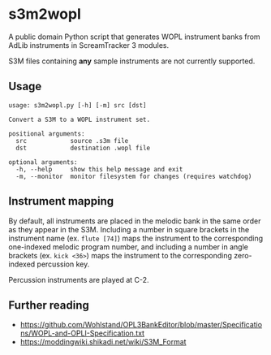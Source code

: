 # s3m2wopl

A public domain Python script that generates WOPL instrument banks from AdLib
instruments in ScreamTracker 3 modules.

S3M files containing **any** sample instruments are not currently supported.

## Usage

```
usage: s3m2wopl.py [-h] [-m] src [dst]

Convert a S3M to a WOPL instrument set.

positional arguments:
  src            source .s3m file
  dst            destination .wopl file

optional arguments:
  -h, --help     show this help message and exit
  -m, --monitor  monitor filesystem for changes (requires watchdog)
```

## Instrument mapping

By default, all instruments are placed in the melodic bank in the same order as
they appear in the S3M. Including a number in square brackets in the
instrument name (ex. `flute [74]`) maps the instrument to the corresponding
one-indexed melodic program number, and including a number in angle brackets
(ex. `kick <36>`) maps the instrument to the corresponding zero-indexed
percussion key.

Percussion instruments are played at C-2.

## Further reading

- <https://github.com/Wohlstand/OPL3BankEditor/blob/master/Specifications/WOPL-and-OPLI-Specification.txt>
- <https://moddingwiki.shikadi.net/wiki/S3M_Format>
